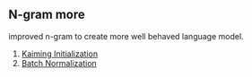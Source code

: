 ## N-gram more

improved n-gram to create more well behaved language model.

1. [Kaiming Initialization](https://arxiv.org/pdf/1502.01852)
2. [Batch Normalization](https://arxiv.org/pdf/1502.03167)
